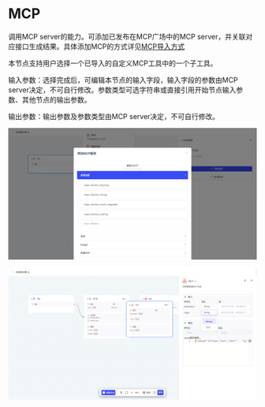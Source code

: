 # MCP

调用MCP server的能力。可添加已发布在MCP广场中的MCP server，并关联对应接口生成结果。具体添加MCP的方式详见[MCP导入方式](../3.MCP广场.md)

本节点支持用户选择一个已导入的自定义MCP工具中的一个子工具。

输入参数：选择完成后，可编辑本节点的输入字段，输入字段的参数由MCP server决定，不可自行修改。参数类型可选字符串或直接引用开始节点输入参数、其他节点的输出参数。

输出参数：输出参数及参数类型由MCP server决定，不可自行修改。

![image-20250806144503550](assets/image-20250806144503550.png)

![image-20250806144756291](assets/image-20250806144756291.png)